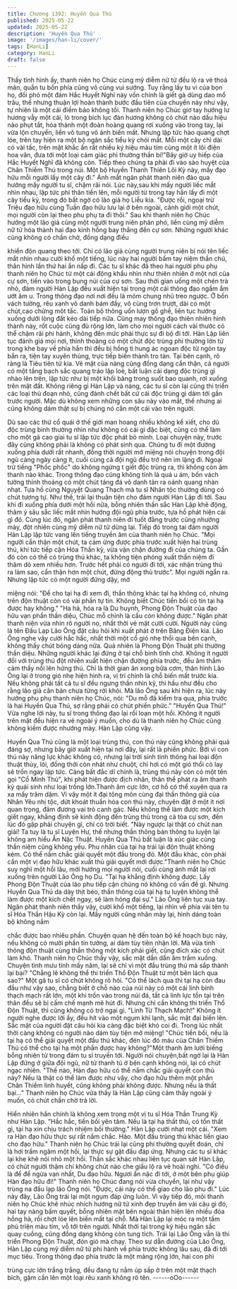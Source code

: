 ```yaml
---
title: Chương 1392: Huyền Qua Thú
published: 2025-05-22
updated: 2025-05-22
description: 'Huyền Qua Thú'
image: '/images/han-li/cover/'
tags: [HanLi]
category: HanLi
draft: false
---
```


Thấy tình hình ấy, thanh niên họ Chúc cùng mỹ diễm nữ tử đều lộ
ra vẻ thoả mãn, quần tu bốn phía cũng vô cùng vui sướng.
Tuy rằng lấy tu vi của bọn họ, đối phó một đám Hắc Huyết Nghĩ
này vốn chính là giết gà dùng dao mổ trâu, thế nhưng thuận lợi
hoàn thành bước đầu tiên của chuyến này như vậy, tự nhiên là
một cái điềm báo không tồi.
Thanh niên họ Chúc giơ tay hướng lư hương vẫy một cái, lò trong
bích lục đàn hương không có chút nào dấu hiệu nào phụt tắt, hóa
thành một đoàn hoàng quang rơi xuống vào trong tay, lại vừa lộn
chuyển, liền vô tung vô ảnh biến mất. Nhưng lập tức hào quang
chợt lóe, trên tay hiện ra một bộ ngân sắc tiểu kỳ chói mắt.
Mỗi một cây chỉ dài có vài tấc, trên mặt khắc ấn rất nhiều ký hiệu
màu tím cùng một ít lôi điện hoa văn, đưa tới một loại cảm giác
phi thường thần bí!"Bây giờ uy hiếp của Hắc Huyết Nghĩ đã không
còn. Tiếp theo chúng ta phải đi vào sào huyệt của Chân Thiềm
Thú trong núi. Một bộ Huyền Thanh Thiên Lôi Kỳ này, mấy đạo
hữu mỗi người lấy một cây đi." Ánh mắt ngân phát thanh niên đảo
qua hướng mấy người tu sĩ, chậm rãi nói.
Lúc này,sau khi mấy người liếc mắt nhìn nhau, lập tức phi thân
tiến lên, mỗi người từ trong tay hắn lấy đi một cây tiểu kỳ, trong
đó bất ngờ có lão giả họ Liễu kia.
"Được rồi, ngoại trừ Triệu đạo hữu cùng Tuần đạo hữu lưu lại ở
bên ngoài, cảnh giới một chút, mọi người còn lại theo phu phụ ta
đi thôi." Sau khi thanh niên họ Chúc hướng một lão giả cùng một
người trung niên phân phó, liền cùng mỹ diễm nữ tử hóa thành
hai đạo kinh hồng bay thẳng đến cự sơn.
Những người khác cũng không có chần chờ, đồng dạng điều

khiển độn quang theo tới.
Chỉ có lão giả cùng người trung niên bị nói tên liếc mắt nhìn nhau
cười khổ một tiếng, lúc này hai người bấm tay niệm thần chú,
thân hình lần thứ hai ẩn nấp đi.
Các tu sĩ khác đã theo hai người phu phụ thanh niên họ Chúc từ
một cái động khẩu nhìn như thiên nhiên ở một nơi của cự sơn,
tiến vào trong bụng núi của cự sơn.
Sau thời gian uống một chén trà nhỏ, đám người Hàn Lập đều
xuất hiện tại trong một cái thông đạo ngầm ẩm ướt âm u.
Trong thông đạo nơi nơi đều là mỏm chung nhũ treo ngược. Ở
bốn vách tường, rêu xanh vô danh bám đầy, vô cùng trơn trượt,
dài có một chút,cao chừng môt tấc. Toàn bộ thông uốn lượn gồ
ghề, liên tục hướng xuống dưới lòng đất kéo dài tiếp nữa.
Cũng may thông đạo thiên nhiên hình thành này, rốt cuộc cũng đủ
rộng lớn, làm cho mọi người cách vài thước có thể chậm rãi phi
hành, không đến mức phải thực sự đi bộ đi tới.
Hàn Lập liên tục đánh giá mọi nơi, thỉnh thoảng có một chút độc
trùng phi thường lớn từ trong khe bay về phía hắn thì đều bị hồng
ti hung ác ngoan độc từ ngón tay bắn ra, tiện tay xuyên thủng,
trực tiếp biến thành tro tàn.
Tại bên cạnh, rõ ràng là Tiêu tiên tử kia.
Vẻ mặt của nàng cũng đồng dạng cẩn thận, cả người có một tầng
bạch sắc quang tráo lập loè, bất luận cái dạng độc trùng gì nhào
lên trên, lập tức như bị một khối băng trong suốt bao quanh, rơi
xuống trên mặt đất.
Không riêng gì Hàn Lập và nàng, các tu sĩ còn lại cũng thi triển
các loại thủ đoạn nhỏ, cũng đánh chết bất cứ cái độc trùng gì dám
tới gần trước người.
Mặc dù không xem những con sâu này vào mắt, thế nhưng ai
cũng không dám thật sự bị chúng nó cắn một cái vào trên người.

Dù sao các thứ cổ quái ở thế giới man hoang nhiều không kể xiết,
cho dù độc trùng bình thường nhìn như không có cái gì đặc biệt,
cũng có thể làm cho một gã cao giai tu sĩ lập tức độc phát bỏ
mình.
Loại chuyện này, trước đây cũng không phải là không có phát
sinh qua.
Chúng tu đi một đường xuống phía dưới rất nhanh, đồng thời
người mở miệng nói chuyện trong đội ngũ càng ngày càng ít, cuối
cùng cả đội ngũ đều trở nên im lặng đi. Ngoại trừ tiếng "Phốc
phốc" do không ngừng t giết độc trùng ra, thì không còn âm thanh
nào khác.
Trong thông đạo cũng không tính là quá u ám, bốn vách tường
thỉnh thoảng có một chút tảng đá vô danh tản ra oánh quang nhàn
nhạt. Tựa hồ cùng Nguyệt Quang Thạch mà tu sĩ Nhân tộc
thường dùng có chút tương tự.
Như thế, trái lại thuận tiện cho đám người Hàn Lập đi tới.
Sau khi đi xuống phía dưới một hồi nữa, bỗng nhiên thần sắc Hàn
Lập khẽ động, thâm ý sâu sắc liếc mắt nhìn hướng đội ngũ phía
trước, tựa hồ phát hiện cái gì đó.
Cùng lúc đó, ngân phát thanh niên đi tuốt đằng trước cũng
nhướng mày, đột nhiên cùng mỹ diễm nữ tử dừng lại.
Tiếp đó trong tai đám người Hàn Lập lập tức vang lên tiếng truyền
âm của thanh niên họ Chúc.
"Mọi người cẩn thận một chút, ta cảm ứng được phía trước xuất
hiện hai trùng thú, khí tức tiếp cận Hóa Thần kỳ, vừa vặn chặn
đường đi của chúng ta. Gần đó còn có thể có trùng thú khác, ta
không tiện phóng xuất thần niệm đi thăm dò xem nhiều hơn.
Trước hết phải có người đi tới, xác nhận trùng thú ra làm sao, cẩn
thận hơn một chút, đừng động thủ trước".
Mọi người ngẩn ra. Nhưng lập tức có một người đứng dậy, mở

miệng nói:
"Để cho tại hạ đi xem đi, thần thông khác tại hạ không có, nhưng
trên độn thuật còn có vài phần tự tin. Không biết Chúc tiền bối có
tin tại hạ được hay không."
"Ha hả, hóa ra là Du huynh, Phong Độn Thuật của đạo hữu vạn
phần thần diệu, Chúc mỗ chính là cầu còn không được." Ngân
phát thanh niên vừa nhìn rõ người nọ, nhất thời vẻ mặt cười cười.
Người này cũng là tên Đấu Lạp Lão Ông đặt câu hỏi khi xuất phát
ở trên Băng Điện kia.
Lão Ông nghe vậy cười hắc hắc, nhất thời một cổ gió nhẹ thổi
qua bên cạnh, không thấy chút bóng dáng nữa.
Quả nhiên là Phong Độn Thuật phi thường thần diệu.
Những người khác lại đứng ở tại chỗ bình tĩnh chờ. Không ít
người đối với trùng thú đột nhiên xuất hiện chặn đường phía
trước, đều âm thầm cảm thấy nổi lên hứng thú.
Chỉ là thời gian ăn xong bữa cơm, thân hình Lão Ông lại ở trong
gió nhẹ hiện hình ra, vị trí chính là chỗ biến mất trước kia. Nếu
không phải tất cả tu sĩ đều ngưng thần nhìn kỹ, thì hầu như đều
cho rằng lão giả căn bản chưa từng rời khỏi.
Mà lão Ông sau khi hiện ra, lúc này hướng phu phụ thanh niên họ
Chúc, nói:
"Du mỗ đã kiểm tra qua, phía trước là hai Huyền Qua Thú, sợ
rằng phải có chút phiền phức."
"Huyền Qua Thú!" Vừa nghe lời này, tu sĩ trong thông đạo lại rối
loạn một hồi.
Không ít người trên mặt đều hiện ra vẻ ngoài ý muốn, cho dù là
thanh niên họ Chúc cũng không kiềm được nhướng mày.
Hàn Lập cũng vậy.

Huyền Qua Thú cũng là một loại trùng thú, con thú này cũng
không phải quá đáng sợ, nhưng bây giờ xuất hiện tại nơi đây, lại
rất là phiền phức.
Bởi vì con thú này năng lực khác không có, nhưng lại trời sinh
tinh thông hai loại độn thuật thủy, lôi, đồng thời còn nhát như
chuột, chỉ hơi có một gió thổi cỏ lay sẽ trốn ngay lập tức. Càng
bất đắc dĩ chính là, trùng thú này còn có một tên gọi "Cổ Minh
Thú", khi phát hiện được địch nhân, thân thể phát ra âm thanh kỳ
quái sinh như loại trống lớn.Thanh âm cực lớn, cơ hồ có thể
xuyên qua ra xa mấy trăm dặm.
Vì vậy một ít đại tông môn cùng đại thần thông giả của Nhân Yêu
nhị tộc, dứt khoát thuần hóa con thú này, chuyên đặt ở một ít nơi
quan trọng, đảm đương vai trò canh gác.
Nếu không thể làm được một kích giết ngay, khẳng định sẽ kinh
động đến trùng thù trong cả tòa cự sơn, đến lúc đó gặp phải
chuyện gì, chỉ có trời biết.
"Này ngược lại thật có chút nan giải! Ta tuy là tu sĩ Luyện Hư, thế
nhưng thần thông bản thông tu luyện lại không am hiểu Ẩn Nặc
Thuật. Huyền Qua Thú bất luận là xúc giác cùng thần niệm cũng
không yếu. Phu nhân của tại hạ trái lại độn thuật không kém. Có
thể nắm chắc giải quyết một đầu trong đó. Một đầu khác, còn phải
cần một vị đạo hữu khác xuất thủ giải quyết mới được."Thanh
niên họ Chúc suy nghĩ một hồi lâu, mới hướng mọi người nói,
cuối cùng ánh mắt lại rơi xuống trên người Lão Ông họ Du.
"Tại hạ khẳng định không được. Lấy Phong Độn Thuật của lão
phu tiếp cận chúng nó không có vấn đề gì. Nhưng Huyền Qua
Thú da dày thịt béo, thần thông của tại hạ tu luyện không thể làm
được một kích chết ngay, sẽ làm hỏng đại sự." Lão Ông liên tục
xua tay.
Ngân phát thanh niên thấy vậy, cười khổ một tiếng, lại nhìn về
phía vài tên tu sĩ Hóa Thần Hậu Kỳ còn lại.
Mấy người cũng nhăn mày lại, hình dáng toàn bộ không nắm

chắc được bao nhiêu phần. Chuyện quan hệ đến toàn bộ kế
hoạch bực này, nếu không có mười phần tin tưởng, ai dám tùy
tiên nhận lời. Mà vừa tinh thông độn thuật cùng thần thông một
kích phải giết, cũng đích xác có chút làm khó.
Thanh niên họ Chúc thấy vậy, sắc mặt dần dần âm trầm xuống.
Chuyện tình mưu tính mấy năm, lại sẽ chỉ vì một đầu trùng thú mà
sắp thành lại bại?
"Chẳng lẽ không thể thi triển Thổ Độn Thuật từ một bên lách qua
sao?" Một gã tu sĩ có chút không rõ hỏi.
"Có thể lách qua thì tại hạ còn đau đầu như vậy sao, chẳng biết ở
chỗ nào của núi này có một cái linh bính thạch mạch rất lớn, một
khi trốn vào trong núi đá, tất cả linh lực tồn tại trên thân đều sẽ bị
cấm chế mạnh mẽ hút đi. Nhưng chỉ cần không thi triển Thổ Độn
Thuật, thì cũng không có trở ngại gì.
"Linh Từ Thạch Mạch!" Không ít người nghe được lời ấy, đều hít
vào một ngụm khí lạnh, sắc mặt đại biến lên.
Sắc mặt của người đặt câu hỏi kia càng đặc biệt khó coi đi.
Trong lúc nhất thời càng không có người nào dám tùy tiện mở
miệng!
"Chúc tiền bối, nếu là tại hạ có thể giải quyết một đầu thú khác,
đén lúc đó máu của Chân Thiềm Thú có thể cho tại hạ một phần
được hay không?"Một thanh âm lười biếng bỗng nhiên từ trong
đám tu sĩ truyền tới.
Người nói chuyện,bất ngờ lại là Hàn Lập đứng ở giữa đội ngũ, nữ
tử thanh tú ở bên cạnh không nói, lại có chút ngạc nhiên.
"Thế nào, Hàn đạo hữu có thể nắm chắc giải quyết con thú này?
Nếu là thật có thể làm được như vậy, cho đạo hữu thêm một phần
Chân Thiềm linh huyết, cũng không phải không được. Nhưng nếu
là thất bại..." Thanh niên họ Chúc vừa thấy là Hàn Lập cũng cảm
thấy ngoài ý muốn, có chút chần chờ trả lời.

Hiển nhiên hắn chính là không xem trọng một vị tu sĩ Hóa Thần
Trung Kỳ như Hàn Lập.
"Hắc hắc, tiền bối yên tâm. Nếu là tại hạ thất thủ, có tổn thất gì, tại
hạ xin chịu trách nhiệm bồi thường." Hàn Lập cười nhạt một cái.
"Xem ra Hàn đạo hữu thực sự rất nắm chắc. Hảo. Một đầu trùng
thú khác liền giao cho đạo hữu." Thanh niên họ Chúc trái lại cũng
phi thường quyết đoán, chỉ là hơi trầm ngâm một hồi, lại thực sự
gật đầu đáp ứng.
Nhưng các tu sĩ khác lại khe khẽ nói nhỏ một hồi. Thần sắc khác
nhau liên tục quan sát Hàn Lập, có chút người thậm chí không
chút nào che giấu lộ ra vẻ hoài nghi.
"Có điều là để để ngừa vạn nhất, Du đạo hữu. Ngươi ẩn nặc đi
tới, ở một bên phụ giúp Hàn đạo hữu đi!" Thanh niên họ Chúc
đang nói vừa chuyển, lại như vậy trùng na đấu lạp lão Ông nói.
"Được, cái này có thể giao cho lão phu đi." Lúc này đây, Lão Ông
trái lại một ngụm đáp ứng luôn.
Vì vậy tiếp đó, môi thanh niên họ Chúc khẽ nhúc nhích hướng nữ
tử xinh đẹp truyền âm vài câu gì đó, hai tay nàng bấm quyết,
bỗng nhiên mặt bên ngoài thân hiện lên nhiều đóa hồng hà, rồi
chợt lóe lên biến mất tại chỗ.
Mà Hàn Lập lại móc ra một tấm phù triện màu tím, vỗ tới trên
người. Nhất thời tại trong ký hiệu ngân sắc quay cuồng, cũng
đồng dạng không còn tung tích.
Trái lại Lão Ông vẫn là thi triển Phong Độn Thuật, đón gió mà
chạy.
Theo sự dẫn đường của Lão Ông, Hàn Lập cùng mỹ diễm nữ tử
phi hành về phía trước không lâu sau, đã đi tới mục tiêu.
Trong thông đạo phía trước là một mảng rộng lớn, hai con phì

trùng cực lớn trắng trắng, đều đang tự nằm úp sấp ở trên một mặt
thạch bích, gặm cắn lên một loại rêu xanh không rõ tên.
------oOo------

